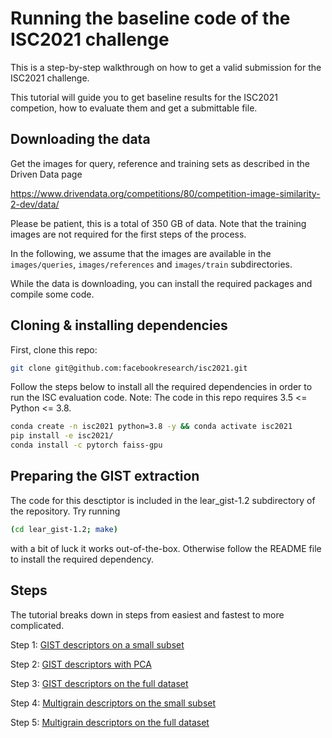 # Running the baseline code of the ISC2021 challenge

This is a step-by-step walkthrough on how to get a valid submission for the
ISC2021 challenge.

This tutorial will guide you to get baseline results for the ISC2021 competion,
how to evaluate them and get a submittable file.

## Downloading the data

Get the images for query, reference and training sets as described in the Driven Data page

https://www.drivendata.org/competitions/80/competition-image-similarity-2-dev/data/

Please be patient, this is a total of 350 GB of data.
Note that the training images are not required for the first steps of the process.

In the following, we assume that the images are available in the `images/queries`, `images/references` and `images/train` subdirectories.

While the data is downloading, you can install the required packages and compile some code.

## Cloning & installing dependencies

First, clone this repo:
```bash
git clone git@github.com:facebookresearch/isc2021.git
```

Follow the steps below to install all the required dependencies in order to run the ISC evaluation code. Note: The code in this repo requires 3.5 <= Python <= 3.8.

```bash
conda create -n isc2021 python=3.8 -y && conda activate isc2021
pip install -e isc2021/
conda install -c pytorch faiss-gpu
```

## Preparing the GIST extraction

The code for this desctiptor is included in the lear_gist-1.2 subdirectory of the repository.
Try running
```bash
(cd lear_gist-1.2; make)
```
with a bit of luck it works out-of-the-box.
Otherwise follow the README file to install the required dependency.

## Steps

The tutorial breaks down in steps from easiest and fastest to more complicated.

Step 1: [GIST descriptors on a small subset](1_gist_subset.md)

Step 2: [GIST descriptors with PCA](2_gist_subset_pca.md)

Step 3: [GIST descriptors on the full dataset](2_gist_full.md)

Step 4: [Multigrain descriptors on the small subset](3_multigrain_subset.md)

Step 5: [Multigrain descriptors on the full dataset](3_multigrain_full.md)
